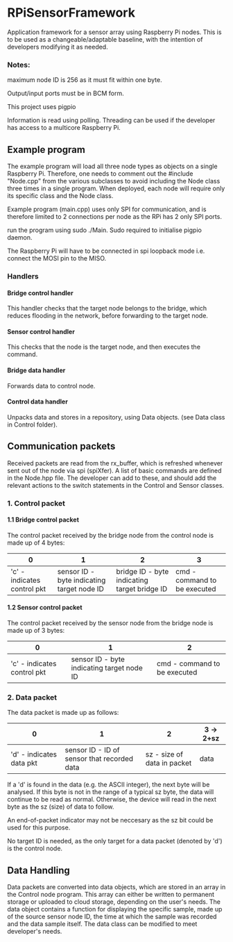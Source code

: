 # RPiSensorFramework
Application framework for a sensor array using Raspberry Pi nodes. This is to be used as a changeable/adaptable baseline, with the intention of developers modifying it as needed.

### Notes: 

maximum node ID is 256 as it must fit within one byte.

Output/input ports must be in BCM form.

This project uses pigpio

Information is read using polling. Threading can be used if the developer has access to a multicore Raspberry Pi.

## Example program

The example program will load all three node types as objects on a single Raspberry Pi. Therefore, one needs to comment out the #include "Node.cpp" from the various subclasses to avoid including the Node class three times in a single program. When deployed, each node will require only its specific class and the Node class.

Example program (main.cpp) uses only SPI for communication, and is therefore limited to 2 connections per node as the RPi has 2 only SPI ports.

run the program using sudo ./Main. Sudo required to initialise pigpio daemon.

The Raspberry Pi will have to be connected in spi loopback mode i.e. connect the MOSI pin to the MISO. 

### Handlers

#### Bridge control handler

This handler checks that the target node belongs to the bridge, which reduces flooding in the network, before forwarding to the target node.

#### Sensor control handler

This checks that the node is the target node, and then executes the command.

#### Bridge data handler

Forwards data to control node.

#### Control data handler

Unpacks data and stores in a repository, using Data objects. (see Data class in Control folder).

## Communication packets

Received packets are read from the rx_buffer, which is refreshed whenever sent out of the node via spi (spiXfer).
A list of basic commands are defined in the Node.hpp file. The developer can add to these, and should add the relevant actions to the switch statements in the Control and Sensor classes.

### 1. Control packet

#### 1.1 Bridge control packet

The control packet received by the bridge node from the control node is made up of 4 bytes: 

|      0      |      1      |   2   |     3       |
| ----------- | ----------- | ----- | ------    |
| 'c' - indicates control pkt| sensor ID - byte indicating target node ID|bridge ID - byte indicating target bridge ID |cmd - command to be executed|

#### 1.2 Sensor control packet

The control packet received by the sensor node from the bridge node is made up of 3 bytes: 

|      0      |      1      |   2   |
| ----------- | ----------- | ----- |
| 'c' - indicates control pkt| sensor ID - byte indicating target node ID|cmd - command to be executed|

### 2. Data packet

The data packet is made up as follows:

|      0      |      1      |       2      |  3 -> 2+sz  |
| ----------- | ----------- | ----- |----- |
| 'd' - indicates data pkt| sensor ID - ID of sensor that recorded data |sz - size of data in packet| data|

If a 'd' is found in the data (e.g. the ASCII integer), the next byte will be analysed. If this byte is not in the range of a typical sz byte, the data will continue to be read as normal. Otherwise, the device will read in the next byte as the sz (size) of data to follow.

An end-of-packet indicator may not be neccesary as the sz bit could be used for this purpose.

No target ID is needed, as the only target for a data packet (denoted by 'd') is the control node.

## Data Handling

Data packets are converted into data objects, which are stored in an array in the Control node program. This array can either be written to permanent storage or uploaded to cloud storage, depending on the user's needs. The data object contains a function for displaying the specific sample, made up of the source sensor node ID, the time at which the sample was recorded and the data sample itself. The data class can be modified to meet developer's needs. 

